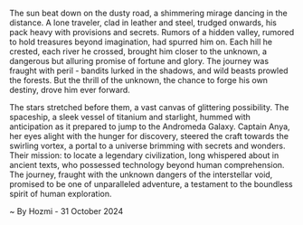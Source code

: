 
The sun beat down on the dusty road, a shimmering mirage dancing in the distance.  A lone traveler, clad in leather and steel, trudged onwards, his pack heavy with provisions and secrets.  Rumors of a hidden valley, rumored to hold treasures beyond imagination, had spurred him on.  Each hill he crested, each river he crossed, brought him closer to the unknown, a dangerous but alluring promise of fortune and glory.  The journey was fraught with peril - bandits lurked in the shadows, and wild beasts prowled the forests. But the thrill of the unknown, the chance to forge his own destiny, drove him ever forward.

The stars stretched before them, a vast canvas of glittering possibility.  The spaceship, a sleek vessel of titanium and starlight, hummed with anticipation as it prepared to jump to the Andromeda Galaxy.  Captain Anya, her eyes alight with the hunger for discovery, steered the craft towards the swirling vortex, a portal to a universe brimming with secrets and wonders.  Their mission: to locate a legendary civilization, long whispered about in ancient texts, who possessed technology beyond human comprehension.  The journey, fraught with the unknown dangers of the interstellar void, promised to be one of unparalleled adventure, a testament to the boundless spirit of human exploration.  

~ By Hozmi - 31 October 2024
